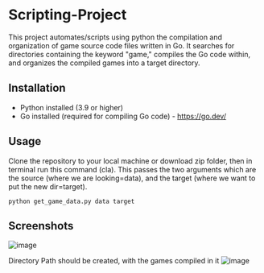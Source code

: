 # Scripting-Project
This project automates/scripts using python the compilation and organization of game source code files written in Go. It searches for directories containing the keyword "game," compiles the Go code within, and organizes the compiled games into a target directory.

## Installation
- Python installed (3.9 or higher)
- Go installed (required for compiling Go code) - https://go.dev/

## Usage
Clone the repository to your local machine or download zip folder, then in terminal run this command (cla). 
This passes the two arguments which are the source (where we are looking=data), and the target (where we want to put the new dir=target).
```
python get_game_data.py data target
```

## Screenshots
![image](https://github.com/ahmadbasyouni10/Scripting-Project/assets/120362910/4c0ec71d-8f61-472f-9233-92440b7baca2)



Directory Path should be created, with the games compiled in it
![image](https://github.com/ahmadbasyouni10/Scripting-Project/assets/120362910/02e73da2-d8db-4a9b-80f7-3b0aa6d84227)


